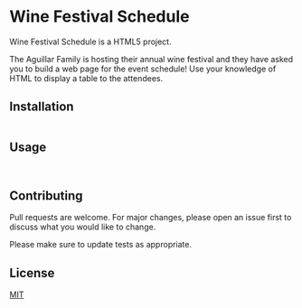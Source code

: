 # Wine Festival Schedule

Wine Festival Schedule is a HTML5 project.

The Aguillar Family is hosting their annual wine festival and they have asked you to build a web page for the event schedule! Use your knowledge of HTML to display a table to the attendees.

## Installation

```bash

```

## Usage

```HTML5


```

## Contributing
Pull requests are welcome. For major changes, please open an issue first to discuss what you would like to change.

Please make sure to update tests as appropriate.

## License
[MIT](https://choosealicense.com/licenses/mit/)
